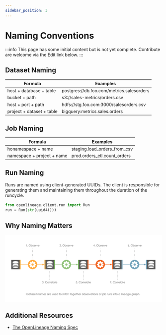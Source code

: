 ```yaml
---
sidebar_position: 3
---
```


# Naming Conventions

:::info
This page has some initial content but is not yet complete. Contribute are welcome via the Edit link below.
:::

## Dataset Naming

| Formula                   | Examples                                  |
| ------------------------- | ----------------------------------------- |
| host + database + table   | postgres://db.foo.com/metrics.salesorders |
| bucket + path             | s3://sales-metrics/orders.csv             |
| host + port + path        | hdfs://stg.foo.com:3000/salesorders.csv   |
| project + dataset + table | bigquery:metrics.sales.orders             |

## Job Naming

| Formula                    | Examples                     |
| -------------------------- | ---------------------------- |
| honamespace + name         | staging.load_orders_from_csv |
| namespace + project + name | prod.orders_etl.count_orders |

## Run Naming

Runs are named using client-generated UUIDs. The client is responsible for generating them and maintaining them throughout the duration of the runcycle.

```python
from openlineage.client.run import Run
run = Run(str(uuid4()))
```

## Why Naming Matters

![image](./naming-correlations.svg)

## Additional Resources

* [The OpenLineage Naming Spec](https://github.com/OpenLineage/OpenLineage/blob/main/spec/Naming.md)